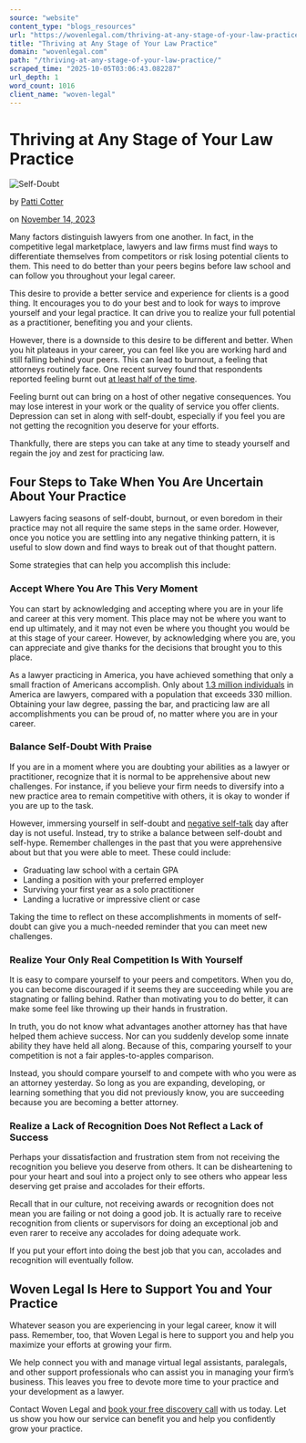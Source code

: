```yaml
---
source: "website"
content_type: "blogs_resources"
url: "https://wovenlegal.com/thriving-at-any-stage-of-your-law-practice/"
title: "Thriving at Any Stage of Your Law Practice"
domain: "wovenlegal.com"
path: "/thriving-at-any-stage-of-your-law-practice/"
scraped_time: "2025-10-05T03:06:43.082287"
url_depth: 1
word_count: 1016
client_name: "woven-legal"
---
```


# Thriving at Any Stage of Your Law Practice

![Self-Doubt](https://wovenlegal.com/wp-content/uploads/2023/11/shutterstock_488529685.jpg)

by [Patti Cotter](https://wovenlegal.com/author/patti-cotter/)

on [November 14, 2023](https://wovenlegal.com/2023/11/14/)

Many factors distinguish lawyers from one another. In fact, in the competitive legal marketplace, lawyers and law firms must find ways to differentiate themselves from competitors or risk losing potential clients to them. This need to do better than your peers begins before law school and can follow you throughout your legal career.

This desire to provide a better service and experience for clients is a good thing. It encourages you to do your best and to look for ways to improve yourself and your legal practice. It can drive you to realize your full potential as a practitioner, benefiting you and your clients.

However, there is a downside to this desire to be different and better. When you hit plateaus in your career, you can feel like you are working hard and still falling behind your peers. This can lead to burnout, a feeling that attorneys routinely face. One recent survey found that respondents reported feeling burnt out [at least half of the time](https://news.bloomberglaw.com/bloomberg-law-analysis/analysis-attorney-well-being-declines-with-burnout-on-the-rise).

Feeling burnt out can bring on a host of other negative consequences. You may lose interest in your work or the quality of service you offer clients. Depression can set in along with self-doubt, especially if you feel you are not getting the recognition you deserve for your efforts.

Thankfully, there are steps you can take at any time to steady yourself and regain the joy and zest for practicing law.

## Four Steps to Take When You Are Uncertain About Your Practice

Lawyers facing seasons of self-doubt, burnout, or even boredom in their practice may not all require the same steps in the same order. However, once you notice you are settling into any negative thinking pattern, it is useful to slow down and find ways to break out of that thought pattern.

Some strategies that can help you accomplish this include:

### Accept Where You Are This Very Moment

You can start by acknowledging and accepting where you are in your life and career at this very moment. This place may not be where you want to end up ultimately, and it may not even be where you thought you would be at this stage of your career. However, by acknowledging where you are, you can appreciate and give thanks for the decisions that brought you to this place.

As a lawyer practicing in America, you have achieved something that only a small fraction of Americans accomplish. Only about [1.3 million individuals](https://www.abalegalprofile.com/demographics.php#:~:text=There%20are%20more%20than%201.3,every%20U.S.%20state%20and%20territory.) in America are lawyers, compared with a population that exceeds 330 million. Obtaining your law degree, passing the bar, and practicing law are all accomplishments you can be proud of, no matter where you are in your career.

### Balance Self-Doubt With Praise

If you are in a moment where you are doubting your abilities as a lawyer or practitioner, recognize that it is normal to be apprehensive about new challenges. For instance, if you believe your firm needs to diversify into a new practice area to remain competitive with others, it is okay to wonder if you are up to the task.

However, immersing yourself in self-doubt and [negative self-talk](https://wovenlegal.com/play-the-blame-game-with-yourself-and-you-will-surely-lose/) day after day is not useful. Instead, try to strike a balance between self-doubt and self-hype. Remember challenges in the past that you were apprehensive about but that you were able to meet. These could include:

* Graduating law school with a certain GPA
* Landing a position with your preferred employer
* Surviving your first year as a solo practitioner
* Landing a lucrative or impressive client or case

Taking the time to reflect on these accomplishments in moments of self-doubt can give you a much-needed reminder that you can meet new challenges.

### Realize Your Only Real Competition Is With Yourself

It is easy to compare yourself to your peers and competitors. When you do, you can become discouraged if it seems they are succeeding while you are stagnating or falling behind. Rather than motivating you to do better, it can make some feel like throwing up their hands in frustration.

In truth, you do not know what advantages another attorney has that have helped them achieve success. Nor can you suddenly develop some innate ability they have held all along. Because of this, comparing yourself to your competition is not a fair apples-to-apples comparison.

Instead, you should compare yourself to and compete with who you were as an attorney yesterday. So long as you are expanding, developing, or learning something that you did not previously know, you are succeeding because you are becoming a better attorney.

### Realize a Lack of Recognition Does Not Reflect a Lack of Success

Perhaps your dissatisfaction and frustration stem from not receiving the recognition you believe you deserve from others. It can be disheartening to pour your heart and soul into a project only to see others who appear less deserving get praise and accolades for their efforts.

Recall that in our culture, not receiving awards or recognition does not mean you are failing or not doing a good job. It is actually rare to receive recognition from clients or supervisors for doing an exceptional job and even rarer to receive any accolades for doing adequate work.

If you put your effort into doing the best job that you can, accolades and recognition will eventually follow.

## Woven Legal Is Here to Support You and Your Practice

Whatever season you are experiencing in your legal career, know it will pass. Remember, too, that Woven Legal is here to support you and help you maximize your efforts at growing your firm.

We help connect you with and manage virtual legal assistants, paralegals, and other support professionals who can assist you in managing your firm’s business. This leaves you free to devote more time to your practice and your development as a lawyer.

Contact Woven Legal and [book your free discovery call](https://hiya.wovenlegal.com/c/meg#/select-time) with us today. Let us show you how our service can benefit you and help you confidently grow your practice.